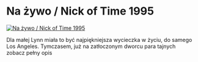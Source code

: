 Na żywo / Nick of Time 1995 
=============
[![Na żywo / Nick of Time 1995 ](http://vidos.pl/images/player.gif)](http://vidos.pl/na-zywo-nick-of-time-1995)

 Dla małej Lynn miała to być najpiękniejsza wycieczka w życiu, do samego Los Angeles. Tymczasem, już na zatłoczonym dworcu para tajnych zobacz pełny opis
